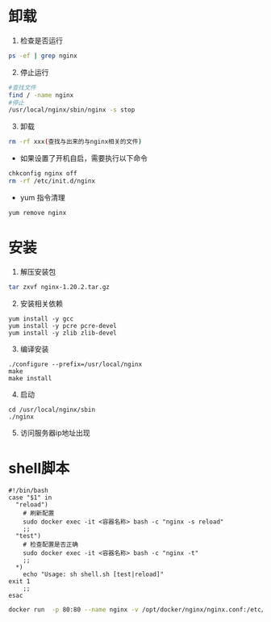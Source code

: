 # 卸载
1. 检查是否运行

```bash
ps -ef | grep nginx
```
2. 停止运行

```bash
#查找文件
find / -name nginx
#停止
/usr/local/nginx/sbin/nginx -s stop
```
3. 卸载
```bash
rm -rf xxx(查找与出来的与nginx相关的文件)
```
- 如果设置了开机自启，需要执行以下命令
```bash
chkconfig nginx off
rm -rf /etc/init.d/nginx
```
- yum 指令清理

```bash
yum remove nginx
```

# 安装
1. 解压安装包

```bash
tar zxvf nginx-1.20.2.tar.gz
```
2. 安装相关依赖

```
yum install -y gcc
yum install -y pcre pcre-devel
yum install -y zlib zlib-devel
```
3. 编译安装
```
./configure --prefix=/usr/local/nginx 
make 
make install
```
4. 启动

```
cd /usr/local/nginx/sbin
./nginx
```
5. 访问服务器ip地址出现







# shell脚本

```shell
#!/bin/bash
case "$1" in
  "reload")
    # 刷新配置
    sudo docker exec -it <容器名称> bash -c "nginx -s reload"
    ;;
  "test")
    # 检查配置是否正确
    sudo docker exec -it <容器名称> bash -c "nginx -t"
    ;;
  *)
    echo "Usage: sh shell.sh [test|reload]"
exit 1
    ;;
esac
```

```bash
docker run  -p 80:80 --name nginx -v /opt/docker/nginx/nginx.conf:/etc/nginx/nginx.conf -v /opt/docker/nginx/conf.d:/etc/nginx/conf.d -v /opt/docker/nginx/html:/usr/share/nginx/html -v /opt/docker/nginx/logs:/var/log/nginx -d  nginx
```

